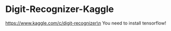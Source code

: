 # Digit-Recognizer-Kaggle
https://www.kaggle.com/c/digit-recognizer\n
You need to install tensorflow!

